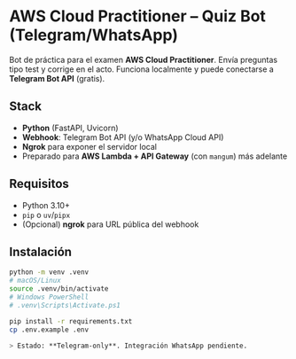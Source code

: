 # AWS Cloud Practitioner – Quiz Bot (Telegram/WhatsApp)

Bot de práctica para el examen **AWS Cloud Practitioner**. Envía preguntas tipo test y corrige en el acto. 
Funciona localmente y puede conectarse a **Telegram Bot API** (gratis).

## Stack
- **Python** (FastAPI, Uvicorn)
- **Webhook**: Telegram Bot API (y/o WhatsApp Cloud API)
- **Ngrok** para exponer el servidor local
- Preparado para **AWS Lambda + API Gateway** (con `mangum`) más adelante

## Requisitos
- Python 3.10+
- `pip` o `uv`/`pipx`
- (Opcional) **ngrok** para URL pública del webhook

## Instalación
```bash
python -m venv .venv
# macOS/Linux
source .venv/bin/activate
# Windows PowerShell
# .venv\Scripts\Activate.ps1

pip install -r requirements.txt
cp .env.example .env

> Estado: **Telegram-only**. Integración WhatsApp pendiente.

